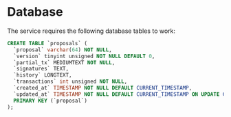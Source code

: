 # Database

The service requires the following database tables to work:

```sql
CREATE TABLE `proposals` (
  `proposal` varchar(64) NOT NULL,
  `version` tinyint unsigned NOT NULL DEFAULT 0,
  `partial_tx` MEDIUMTEXT NOT NULL,
  `signatures` TEXT,
  `history` LONGTEXT,
  `transactions` int unsigned NOT NULL,
  `created_at` TIMESTAMP NOT NULL DEFAULT CURRENT_TIMESTAMP,
  `updated_at` TIMESTAMP NOT NULL DEFAULT CURRENT_TIMESTAMP ON UPDATE CURRENT_TIMESTAMP,
  PRIMARY KEY (`proposal`)
);
```
